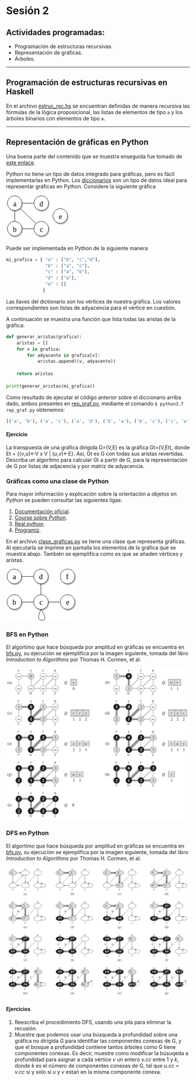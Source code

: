 # Sesión 2

## Actividades programadas:

* Programación de estructuras recursivas.
* Representación de gráficas.
* Árboles.

---

## Programación de estructuras recursivas en Haskell

En el archivo [estruc_rec.hs](https://github.com/nohernan/Matematicas_Discretas/blob/master/sesion02/estruc_rec.hs) se encuentran definidas de manera recursiva las fórmulas de la lógica proposicional, las listas de elementos de tipo `a` y los árboles binarios con elementos de tipo `a`.

---

## Representación de gráficas en Python

Una buena parte del contenido que se muestra enseguida fue tomado de [este enlace](https://www.python-course.eu/graphs_python.php).

Python no tiene un tipo de datos integrado para gráficas, pero es fácil implementarlas en Python. Los [diccionarios](https://www.python-course.eu/dictionaries.php) son un tipo de datos ideal para representar gráficas en Python. Considere la siguiente gráfica

![diagrama0](https://github.com/nohernan/Matematicas_Discretas/blob/master/sesion02/img/diagram0.png "Diagrama inicial")

Puede ser implementada en Python de la siguiente manera

```python
mi_grafica = { "a" : ["b", "c","d"],
               "b" : ["a", "c"],
               "c" : ["a", "b"],
               "d" : ["a"],
               "e" : []
              }
```
Las llaves del dictionario son los vértices de nuestra gráfica. Los valores correspondientes son listas de adyacencia para el vértice en cuestión.

A continuación se muestra una función que lista todas las aristas de la gráfica:

```python
def generar_aristas(grafica):
    aristas = []
    for v in grafica:
        for adyacente in grafica[v]:
            aristas.append((v, adyacente))

    return aristas

print(generar_aristas(mi_grafica))
```

Como resultado de ejecutar el código anterior sobre el diccionario arriba dado, ambos presentes en [rep_graf.py](https://github.com/nohernan/Matematicas_Discretas/blob/master/sesion02/rep_graf.py), mediante el comando `$ python3.7 rep_graf.py` obtenemos:

```python
[('a', 'b'), ('a', 'c'), ('a', 'd'), ('b', 'a'), ('b', 'c'), ('c', 'a'), ('c', 'b'), ('d', 'a')]
```

#### Ejercicio
La transpuesta de una gráfica dirigida G=(V,E) es la gráfica Gt=(V,Et), donde Et = {(_v_,_u_)<-V x V | (_u_,_v_)<-E}. Así, Gt es G con todas sus aristas revertidas. Describa un algoritmo para calcular Gt a partir de G, para la representación de G por listas de adjacencia y por matriz de adyacencia. 

### Gráficas como una clase de Python

Para mayor información y explicación sobre la orientación a objetos en _Python_ se pueden consultar las siguientes ligas:
1. [Documentación oficial](https://docs.python.org/3/tutorial/classes.html).
1. [Course sobre _Python_](https://www.python-course.eu/python3_object_oriented_programming.php).
1. [Real python](https://realpython.com/python3-object-oriented-programming/).
1. [Programiz](https://www.programiz.com/python-programming/object-oriented-programming).

En el archivo [clase_graficas.py](https://github.com/nohernan/Matematicas_Discretas/blob/master/sesion02/clase_graficas.py) se tiene una clase que representa gráficas. Al ejecutarla se imprime en pantalla los elementos de la gráfica que se muestra abajo. También se ejemplifica como es que se añaden vértices y aristas.

![diagrama1](https://github.com/nohernan/Matematicas_Discretas/blob/master/sesion02/img/diagram1.png "Diagrama Dos")


### BFS en Python
El algortimo que hace búsqueda por amplitud en gráficas se encuentra en [bfs.py](https://github.com/nohernan/Matematicas_Discretas/blob/master/sesion02/bfs.py), su ejecución se ejemplifica por la imagen siguiente, tomada del libro _Introduction to Algorithms_ por Thomas H. Cormen, et al.

![bfs](https://github.com/nohernan/Matematicas_Discretas/blob/master/sesion02/img/bfs.png "BFS")


### DFS en Python
El algortimo que hace búsqueda por amplitud en gráficas se encuentra en [bfs.py](https://github.com/nohernan/Matematicas_Discretas/blob/master/sesion02/bfs.py), su ejecución se ejemplifica por la imagen siguiente, tomada del libro _Introduction to Algorithms_ por Thomas H. Cormen, et al.

![dfs](https://github.com/nohernan/Matematicas_Discretas/blob/master/sesion02/img/dfs.png "DFS")

#### Ejercicios
1. Reescriba el procedimiento DFS, usando una pila para eliminar la recusión.
1. Muestre que podemos usar una búsqueda a profundidad sobre una gráfica no dirigida G para identifiar las componentes conexas de G, y que el bosque a profundidad contiene tantos árboles como G tiene componentes conexas. Es decir, muestre como modificar la búsuqeda a profundidad para asignar a cada vértice _v_ un entero _v.cc_ entre 1 y _k_, donde _k_ es el número de componentes conexas de G, tal que _u.cc_ = _v.cc_ si y solo si _u_ y _v_ estań en la misma componente conexa.
